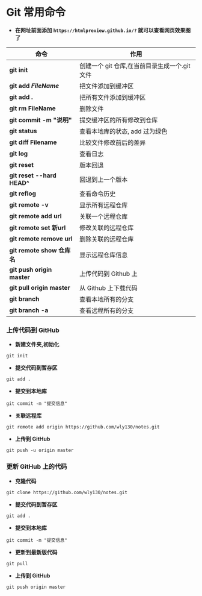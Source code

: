 # Git 常用命令

- **在网址前面添加  `https://htmlpreview.github.io/?`  就可以查看网页效果图了**


| 命令                       | 作用                                          |
| -------------------------- | --------------------------------------------- |
| **git init**               | 创建一个 git 仓库,在当前目录生成一个.git 文件 |
| **git add *FileName***     | 把文件添加到缓冲区                            |
| **git add .**              | 把所有文件添加到缓冲区                        |
| **git rm FileName**        | 删除文件                                      |
| **git commit -m "说明"**   | 提交缓冲区的所有修改到仓库                    |
| **git status**             | 查看本地库的状态, add 过为绿色                |
| **git diff Filename**      | 比较文件修改前后的差异                        |
| **git log**                | 查看日志                                      |
| **git reset**              | 版本回退                                      |
| **git reset --hard HEAD^** | 回退到上一个版本                              |
| **git reflog**             | 查看命令历史                                  |
| **git remote -v**          | 显示所有远程仓库                              |
| **git remote add url**     | 关联一个远程仓库                              |
| **git remote set 新url**   | 修改关联的远程仓库                            |
| **git remote remove url**  | 删除关联的远程仓库                            |
| **git remote show 仓库名** | 显示远程仓库信息                              |
| **git push origin master** | 上传代码到 Github 上                          |
| **git pull origin master** | 从 Github 上下载代码                          |
| **git branch**             | 查看本地所有的分支                            |
| **git branch -a**          | 查看远程所有的分支                            |

### 上传代码到 GitHub

- **新建文件夹,初始化**

```shell
git init
```

- **提交代码到暂存区**

```shell
git add .
```

- **提交到本地库**

```shell
git commit -m "提交信息"
```

- **关联远程库**

```shell
git remote add origin https://github.com/wly130/notes.git
```

- **上传到 GitHub**

```shell
git push -u origin master
```

### 更新 GitHub 上的代码

- **克隆代码**

```shell
git clone https://github.com/wly130/notes.git
```

- **提交代码到暂存区**

```shell
git add .
```

- **提交到本地库**

```shell
git commit -m "提交信息"
```

- **更新到最新版代码**

```shell
git pull
```

- **上传到 GitHub**

```shell
git push origin master
```